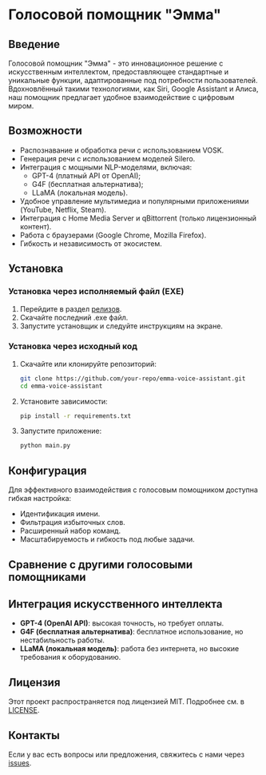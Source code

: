 # Голосовой помощник "Эмма"

## Введение
Голосовой помощник "Эмма" - это инновационное решение с искусственным интеллектом, предоставляющее стандартные и уникальные функции, адаптированные под потребности пользователей. Вдохновлённый такими технологиями, как Siri, Google Assistant и Алиса, наш помощник предлагает удобное взаимодействие с цифровым миром.

## Возможности
- Распознавание и обработка речи с использованием VOSK.
- Генерация речи с использованием моделей Silero.
- Интеграция с мощными NLP-моделями, включая:
  - GPT-4 (платный API от OpenAI);
  - G4F (бесплатная альтернатива);
  - LLaMA (локальная модель).
- Удобное управление мультимедиа и популярными приложениями (YouTube, Netflix, Steam).
- Интеграция с Home Media Server и qBittorrent (только лицензионный контент).
- Работа с браузерами (Google Chrome, Mozilla Firefox).
- Гибкость и независимость от экосистем.

## Установка

### Установка через исполняемый файл (EXE)
1. Перейдите в раздел [релизов](https://github.com/Starw1ll/Voice-Assistant/releases).
2. Скачайте последний .exe файл.
3. Запустите установщик и следуйте инструкциям на экране.

### Установка через исходный код
1. Скачайте или клонируйте репозиторий:
   ```bash
   git clone https://github.com/your-repo/emma-voice-assistant.git
   cd emma-voice-assistant
   ```
2. Установите зависимости:
   ```bash
   pip install -r requirements.txt
   ```
3. Запустите приложение:
   ```bash
   python main.py
   ```

## Конфигурация
Для эффективного взаимодействия с голосовым помощником доступна гибкая настройка:
- Идентификация имени.
- Фильтрация избыточных слов.
- Расширенный набор команд.
- Масштабируемость и гибкость под любые задачи.

## Сравнение с другими голосовыми помощниками


## Интеграция искусственного интеллекта
- **GPT-4 (OpenAI API)**: высокая точность, но требует оплаты.
- **G4F (бесплатная альтернатива)**: бесплатное использование, но нестабильность работы.
- **LLaMA (локальная модель)**: работа без интернета, но высокие требования к оборудованию.


## Лицензия
Этот проект распространяется под лицензией MIT. Подробнее см. в [LICENSE](LICENSE).

## Контакты
Если у вас есть вопросы или предложения, свяжитесь с нами через [issues](https://github.com/Starw1ll/Voice-Assistant/issues).

